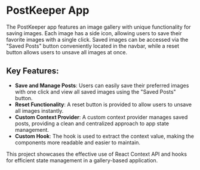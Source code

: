 # PostKeeper App

The PostKeeper app features an image gallery with unique functionality for saving images. Each image has a side icon, allowing users to save their favorite images with a single click. Saved images can be accessed via the "Saved Posts" button conveniently located in the navbar, while a reset button allows users to unsave all images at once.

## Key Features:

- **Save and Manage Posts**: Users can easily save their preferred images with one click and view all saved images using the "Saved Posts" button.
- **Reset Functionality**: A reset button is provided to allow users to unsave all images instantly.
- **Custom Context Provider**: A custom context provider manages saved posts, providing a clean and centralized approach to app state management.
- **Custom Hook**: The hook is used to extract the context value, making the components more readable and easier to maintain.

This project showcases the effective use of React Context API and hooks for efficient state management in a gallery-based application.
